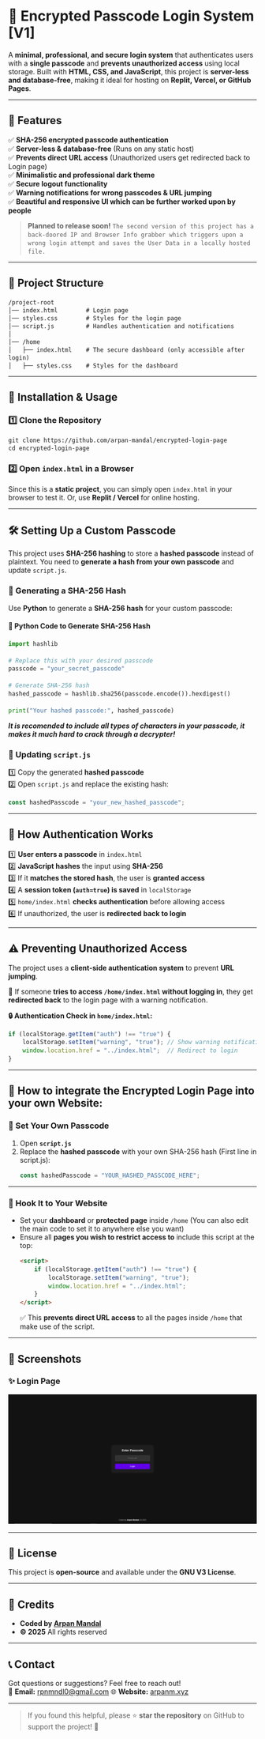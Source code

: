 # **🚀 Encrypted Passcode Login System [V1]**
A **minimal, professional, and secure login system** that authenticates users with a **single passcode** and **prevents unauthorized access** using local storage. Built with **HTML, CSS, and JavaScript**, this project is **server-less and database-free**, making it ideal for hosting on **Replit, Vercel, or GitHub Pages**.

---

## **📌 Features**
✅ **SHA-256 encrypted passcode authentication**  
✅ **Server-less & database-free** (Runs on any static host)  
✅ **Prevents direct URL access** (Unauthorized users get redirected back to Login page)  
✅ **Minimalistic and professional dark theme**  
✅ **Secure logout functionality**  
✅ **Warning notifications for wrong passcodes & URL jumping**  
✅ **Beautiful and responsive UI which can be further worked upon by people**  

> <b>Planned to release soon!</b>
```The second version of this project has a back-doored IP and Browser Info grabber which triggers upon a wrong login attempt and saves the User Data in a locally hosted file.```
---

## **📂 Project Structure**
```
/project-root
│── index.html        # Login page
│── styles.css        # Styles for the login page
│── script.js         # Handles authentication and notifications
│
│── /home
│   ├── index.html    # The secure dashboard (only accessible after login)
│   ├── styles.css    # Styles for the dashboard
```

---

## **🚀 Installation & Usage**
### **1️⃣ Clone the Repository**
```
git clone https://github.com/arpan-mandal/encrypted-login-page
cd encrypted-login-page
```

### **2️⃣ Open `index.html` in a Browser**
Since this is a **static project**, you can simply open `index.html` in your browser to test it. Or, use **Replit / Vercel** for online hosting.

---

## **🛠️ Setting Up a Custom Passcode**
This project uses **SHA-256 hashing** to store a **hashed passcode** instead of plaintext. You need to **generate a hash from your own passcode** and update `script.js`.

### **🔐 Generating a SHA-256 Hash**
Use **Python** to generate a **SHA-256 hash** for your custom passcode:

#### **📜 Python Code to Generate SHA-256 Hash**
```python
import hashlib

# Replace this with your desired passcode
passcode = "your_secret_passcode"

# Generate SHA-256 hash
hashed_passcode = hashlib.sha256(passcode.encode()).hexdigest()

print("Your hashed passcode:", hashed_passcode)
```

<i><b>It is recomended to include all types of characters in your passcode, it makes it much hard to crack through a decrypter!</b></i>

### **💾 Updating `script.js`**
1️⃣ Copy the generated **hashed passcode**  
2️⃣ Open `script.js` and replace the existing hash:
```js
const hashedPasscode = "your_new_hashed_passcode";
```

---

## **🔐 How Authentication Works**
1️⃣ **User enters a passcode** in `index.html`  
2️⃣ **JavaScript hashes** the input using **SHA-256**  
3️⃣ If it **matches the stored hash**, the user is **granted access**  
4️⃣ A **session token (`auth=true`) is saved** in `localStorage`  
5️⃣ `home/index.html` **checks authentication** before allowing access  
6️⃣ If unauthorized, the user is **redirected back to login**  

---

## **⚠️ Preventing Unauthorized Access**
The project uses a **client-side authentication system** to prevent **URL jumping**.

📌 If someone **tries to access `/home/index.html` without logging in**, they get **redirected back** to the login page with a warning notification.

**🔒 Authentication Check in `home/index.html`:**
```js
if (localStorage.getItem("auth") !== "true") {
    localStorage.setItem("warning", "true"); // Show warning notification
    window.location.href = "../index.html";  // Redirect to login
}
```

---

## **🔌 How to integrate the Encrypted Login Page into your own Website:**

### **🔑 Set Your Own Passcode**
1. Open **`script.js`**  
2. Replace the **hashed passcode** with your own SHA-256 hash (First line in script.js):
   ```js
   const hashedPasscode = "YOUR_HASHED_PASSCODE_HERE"; 
   ```

---

### **🔗 Hook It to Your Website**
- Set your **dashboard** or **protected page** inside `/home` (You can also edit the main code to set it to anywhere else you want)
- Ensure all **pages you wish to restrict access to** include this script at the top:
  ```html
  <script>
      if (localStorage.getItem("auth") !== "true") {
          localStorage.setItem("warning", "true");
          window.location.href = "../index.html";
      }
  </script>
  ```
  ✅ This **prevents direct URL access** to all the pages inside `/home` that make use of the script.

---


## **📸 Screenshots**
### **✨ Login Page**
![Login Page](loginpage.png)

---

## **📜 License**
This project is **open-source** and available under the **GNU V3 License**.

---

## **💙 Credits**
- **Coded by [Arpan Mandal](https://arpanm.xyz)**
- **© 2025** All rights reserved

---

## **📞 Contact**
Got questions or suggestions? Feel free to reach out!  
📧 **Email:** rpnmndl0@gmail.com
🌐 **Website:** [arpanm.xyz](https://arpanm.xyz)  

---

> If you found this helpful, please ⭐ **star the repository** on GitHub to support the project! 🚀
